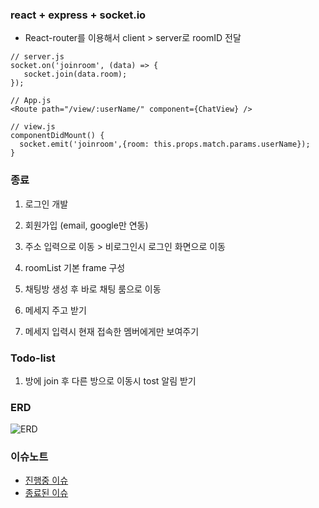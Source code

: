### react + express + socket.io

* React-router를 이용해서 client > server로 roomID 전달
  
```
// server.js
socket.on('joinroom', (data) => {
   socket.join(data.room);
});

// App.js
<Route path="/view/:userName/" component={ChatView} />

// view.js
componentDidMount() {
  socket.emit('joinroom',{room: this.props.match.params.userName});
}
```
### 종료
1) 로그인 개발

2) 회원가입 (email, google만 연동)

3) 주소 입력으로 이동 > 비로그인시 로그인 화면으로 이동

4) roomList 기본 frame 구성

5) 채팅방 생성 후 바로 채팅 룸으로 이동

6) 메세지 주고 받기

7) 메세지 입력시 현재 접속한 멤버에게만 보여주기




### Todo-list
1) 방에 join 후 다른 방으로 이동시 tost 알림 받기

### ERD
![ERD](http://postfiles14.naver.net/MjAxNzA4MDlfNDcg/MDAxNTAyMjA2NTQ4OTEy.-azxXWHErNmeqtTO97YmeVgy6Adbsi14A7dE7ZGyyjAg.h77ONIJ8OjEwTGhqsZaAdmRKVe3qtOeuEyM9HhWKg9sg.JPEG.efu0128/erd.jpg?type=w3)

### 이슈노트

- [진행중 이슈](https://github.com/shuushu/chat/issues?q=is%3Aopen+is%3Aissue)
- [종료된 이슈](https://github.com/shuushu/chat/issues?q=is%3Aissue+is%3Aclosed)

